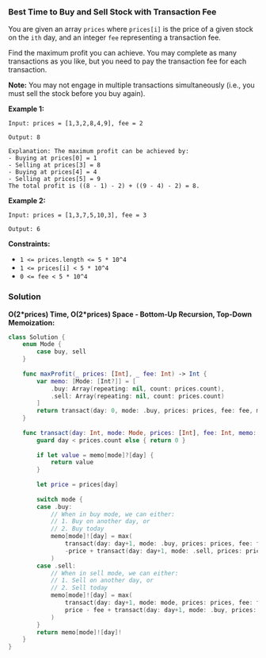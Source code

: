 
### Best Time to Buy and Sell Stock with Transaction Fee

You are given an array `prices` where `prices[i]` is the price of a given stock on the `ith` day, and an integer `fee` representing a transaction fee.

Find the maximum profit you can achieve. You may complete as many transactions as you like, but you need to pay the transaction fee for each transaction.

__Note:__ 
You may not engage in multiple transactions simultaneously (i.e., you must sell the stock before you buy again).

__Example 1:__
```
Input: prices = [1,3,2,8,4,9], fee = 2

Output: 8

Explanation: The maximum profit can be achieved by:
- Buying at prices[0] = 1
- Selling at prices[3] = 8
- Buying at prices[4] = 4
- Selling at prices[5] = 9
The total profit is ((8 - 1) - 2) + ((9 - 4) - 2) = 8.
```
__Example 2:__
```
Input: prices = [1,3,7,5,10,3], fee = 3

Output: 6
```

__Constraints:__
* `1 <= prices.length <= 5 * 10^4`
* `1 <= prices[i] < 5 * 10^4`
* `0 <= fee < 5 * 10^4`

### Solution
__O(2\*prices) Time, O(2\*prices) Space - Bottom-Up Recursion, Top-Down Memoization:__
```swift
class Solution {
    enum Mode {
        case buy, sell
    }
    
    func maxProfit(_ prices: [Int], _ fee: Int) -> Int {
        var memo: [Mode: [Int?]] = [
            .buy: Array(repeating: nil, count: prices.count),
            .sell: Array(repeating: nil, count: prices.count)
        ]
        return transact(day: 0, mode: .buy, prices: prices, fee: fee, memo: &memo)
    }
    
    func transact(day: Int, mode: Mode, prices: [Int], fee: Int, memo: inout [Mode: [Int?]]) -> Int {
        guard day < prices.count else { return 0 }
        
        if let value = memo[mode]?[day] {
            return value
        }
        
        let price = prices[day]
        
        switch mode {
        case .buy:
            // When in buy mode, we can either:
            // 1. Buy on another day, or
            // 2. Buy today
            memo[mode]![day] = max(
                transact(day: day+1, mode: .buy, prices: prices, fee: fee, memo: &memo),
                -price + transact(day: day+1, mode: .sell, prices: prices, fee: fee, memo: &memo)
            )
        case .sell:
            // When in sell mode, we can either:
            // 1. Sell on another day, or
            // 2. Sell today
            memo[mode]![day] = max(
                transact(day: day+1, mode: mode, prices: prices, fee: fee, memo: &memo),
                price - fee + transact(day: day+1, mode: .buy, prices: prices, fee: fee, memo: &memo)
            )
        }
        return memo[mode]![day]!
    }
}
```